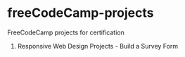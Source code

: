# freeCodeCamp-projects

FreeCodeCamp projects for certification

1. Responsive Web Design Projects - Build a Survey Form
